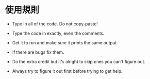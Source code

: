# 使用規則

- Type in all of the code. Do not copy-paste!

- Type the code in exactly, even the comments.

- Get it to run and make sure it prints the same output.

- If there are bugs fix them.

- Do the extra credit but it's alright to skip ones you can't figure out.

- Always try to figure it out first before trying to get help.